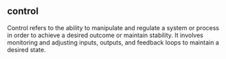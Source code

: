 ## control
Control refers to the ability to manipulate and regulate a system or process in order to achieve a desired outcome or maintain stability. It involves monitoring and adjusting inputs, outputs, and feedback loops to maintain a desired state.

